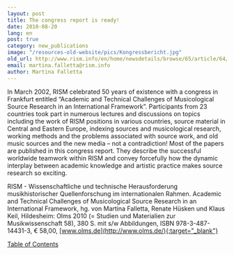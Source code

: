 ```yaml
---
layout: post
title: The congress report is ready!
date: 2010-08-20
lang: en
post: true
category: new_publications
image: "/resources-old-website/pics/Kongressbericht.jpg"
old_url: http://www.rism.info/en/home/newsdetails/browse/65/article/64/the-congress-report-is-ready.html
email: martina.falletta@rism.info
author: Martina Falletta
---
```


In March 2002, RISM celebrated 50 years of existence with a congress in Frankfurt entitled “Academic and Technical Challenges of Musicological Source Research in an International Framework”. Participants from 23 countries took part in numerous lectures and discussions on topics including the work of RISM positions in various countries, source material in Central and Eastern Europe, indexing sources and musicological research, working methods and the problems associated with source work, and old music sources and the new media – not a contradiction! Most of the papers are published in this congress report. They describe the successful worldwide teamwork within RISM and convey forcefully how the dynamic interplay between academic knowledge and artistic practice makes source research so exciting.

RISM - Wissenschaftliche und technische Herausforderung musikhistorischer Quellenforschung im internationalen Rahmen. Academic and Technical Challenges of Musicological Source Research in an International Framework, hg. von Martina Falletta, Renate Hüsken und Klaus Keil, Hildesheim: Olms 2010 (= Studien und Materialien zur Musikwissenschaft 58), 380 S. mit s/w Abbildungen, ISBN 978-3-487-14431-3, € 58,00, [www.olms.de](http://www.olms.de/){:target="_blank"}

[Table of Contents](/resources-old-website/site-content/Inhaltsverzeichnis_FERTIG_2009-12-03.pdf)